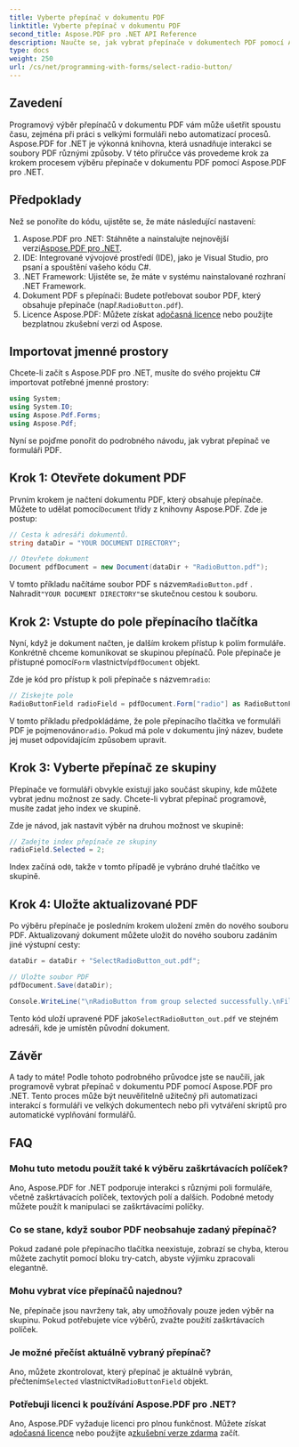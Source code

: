 ```yaml
---
title: Vyberte přepínač v dokumentu PDF
linktitle: Vyberte přepínač v dokumentu PDF
second_title: Aspose.PDF pro .NET API Reference
description: Naučte se, jak vybrat přepínače v dokumentech PDF pomocí Aspose.PDF for .NET, pomocí tohoto podrobného průvodce. Snadno automatizujte interakce s formuláři.
type: docs
weight: 250
url: /cs/net/programming-with-forms/select-radio-button/
---
```

## Zavedení

Programový výběr přepínačů v dokumentu PDF vám může ušetřit spoustu času, zejména při práci s velkými formuláři nebo automatizací procesů. Aspose.PDF for .NET je výkonná knihovna, která usnadňuje interakci se soubory PDF různými způsoby. V této příručce vás provedeme krok za krokem procesem výběru přepínače v dokumentu PDF pomocí Aspose.PDF pro .NET. 

## Předpoklady

Než se ponoříte do kódu, ujistěte se, že máte následující nastavení:

1.  Aspose.PDF pro .NET: Stáhněte a nainstalujte nejnovější verzi[Aspose.PDF pro .NET](https://releases.aspose.com/pdf/net/).
2. IDE: Integrované vývojové prostředí (IDE), jako je Visual Studio, pro psaní a spouštění vašeho kódu C#.
3. .NET Framework: Ujistěte se, že máte v systému nainstalované rozhraní .NET Framework.
4.  Dokument PDF s přepínači: Budete potřebovat soubor PDF, který obsahuje přepínače (např.`RadioButton.pdf`).
5.  Licence Aspose.PDF: Můžete získat a[dočasná licence](https://purchase.aspose.com/temporary-license/) nebo použijte bezplatnou zkušební verzi od Aspose.

## Importovat jmenné prostory

Chcete-li začít s Aspose.PDF pro .NET, musíte do svého projektu C# importovat potřebné jmenné prostory:

```csharp
using System;
using System.IO;
using Aspose.Pdf.Forms;
using Aspose.Pdf;
```

Nyní se pojďme ponořit do podrobného návodu, jak vybrat přepínač ve formuláři PDF.

## Krok 1: Otevřete dokument PDF

 Prvním krokem je načtení dokumentu PDF, který obsahuje přepínače. Můžete to udělat pomocí`Document` třídy z knihovny Aspose.PDF. Zde je postup:

```csharp
// Cesta k adresáři dokumentů.
string dataDir = "YOUR DOCUMENT DIRECTORY";

// Otevřete dokument
Document pdfDocument = new Document(dataDir + "RadioButton.pdf");
```

 V tomto příkladu načítáme soubor PDF s názvem`RadioButton.pdf` . Nahradit`"YOUR DOCUMENT DIRECTORY"`se skutečnou cestou k souboru.

## Krok 2: Vstupte do pole přepínacího tlačítka

 Nyní, když je dokument načten, je dalším krokem přístup k polím formuláře. Konkrétně chceme komunikovat se skupinou přepínačů. Pole přepínače je přístupné pomocí`Form` vlastnictví`pdfDocument` objekt.

 Zde je kód pro přístup k poli přepínače s názvem`radio`:

```csharp
// Získejte pole
RadioButtonField radioField = pdfDocument.Form["radio"] as RadioButtonField;
```

 V tomto příkladu předpokládáme, že pole přepínacího tlačítka ve formuláři PDF je pojmenováno`radio`. Pokud má pole v dokumentu jiný název, budete jej muset odpovídajícím způsobem upravit.

## Krok 3: Vyberte přepínač ze skupiny

Přepínače ve formuláři obvykle existují jako součást skupiny, kde můžete vybrat jednu možnost ze sady. Chcete-li vybrat přepínač programově, musíte zadat jeho index ve skupině. 

Zde je návod, jak nastavit výběr na druhou možnost ve skupině:

```csharp
// Zadejte index přepínače ze skupiny
radioField.Selected = 2;
```

 Index začíná od`0`, takže v tomto případě je vybráno druhé tlačítko ve skupině.

## Krok 4: Uložte aktualizované PDF

Po výběru přepínače je posledním krokem uložení změn do nového souboru PDF. Aktualizovaný dokument můžete uložit do nového souboru zadáním jiné výstupní cesty:

```csharp
dataDir = dataDir + "SelectRadioButton_out.pdf";

// Uložte soubor PDF
pdfDocument.Save(dataDir);

Console.WriteLine("\nRadioButton from group selected successfully.\nFile saved at " + dataDir);
```

 Tento kód uloží upravené PDF jako`SelectRadioButton_out.pdf` ve stejném adresáři, kde je umístěn původní dokument.

## Závěr

A tady to máte! Podle tohoto podrobného průvodce jste se naučili, jak programově vybrat přepínač v dokumentu PDF pomocí Aspose.PDF pro .NET. Tento proces může být neuvěřitelně užitečný při automatizaci interakcí s formuláři ve velkých dokumentech nebo při vytváření skriptů pro automatické vyplňování formulářů.

## FAQ

### Mohu tuto metodu použít také k výběru zaškrtávacích políček?  
Ano, Aspose.PDF for .NET podporuje interakci s různými poli formuláře, včetně zaškrtávacích políček, textových polí a dalších. Podobné metody můžete použít k manipulaci se zaškrtávacími políčky.

### Co se stane, když soubor PDF neobsahuje zadaný přepínač?  
Pokud zadané pole přepínacího tlačítka neexistuje, zobrazí se chyba, kterou můžete zachytit pomocí bloku try-catch, abyste výjimku zpracovali elegantně.

### Mohu vybrat více přepínačů najednou?  
Ne, přepínače jsou navrženy tak, aby umožňovaly pouze jeden výběr na skupinu. Pokud potřebujete více výběrů, zvažte použití zaškrtávacích políček.

### Je možné přečíst aktuálně vybraný přepínač?  
 Ano, můžete zkontrolovat, který přepínač je aktuálně vybrán, přečtením`Selected` vlastnictví`RadioButtonField` objekt.

### Potřebuji licenci k používání Aspose.PDF pro .NET?  
 Ano, Aspose.PDF vyžaduje licenci pro plnou funkčnost. Můžete získat a[dočasná licence](https://purchase.aspose.com/temporary-license/) nebo použijte a[zkušební verze zdarma](https://releases.aspose.com/) začít.